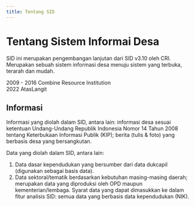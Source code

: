 ```yaml
---
title: Tentang SID
---
```


# Tentang Sistem Informai Desa

SID ini merupakan pengembangan lanjutan dari SID v3.10 oleh CRI. Merupakan sebuah sistem informasi desa menuju sistem yang terbuka, terarah dan mudah.

2009 - 2016 Combine Resource Institution\
2022 AtasLangit

## Informasi
Informasi yang diolah dalam SID, antara lain: informasi desa sesuai ketentuan Undang-Undang Republik Indonesia Nomor 14 Tahun 2008 tentang Keterbukaan Informasi Publik (KIP); berita (tulis & foto) yang berbasis desa yang bersangkutan.

Data yang diolah dalam SID, antara lain:

1. Data dasar kependudukan yang bersumber dari data dukcapil (digunakan sebagai basis data).
2. Data sektoral/tematik berdasarkan kebutuhan masing-masing daerah; merupakan data yang diproduksi oleh OPD maupun kementerian/lembaga. Syarat data yang dapat dimasukkan ke dalam fitur analisis SID: semua data yang berbasis data kependudukan (NIK).
